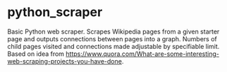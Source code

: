 # python_scraper

Basic Python web scraper.  Scrapes Wikipedia pages from a given starter page and outputs connections between pages into a graph.  Numbers of child pages visited and connections made adjustable by specifiable limit.  Based on idea from https://www.quora.com/What-are-some-interesting-web-scraping-projects-you-have-done.
